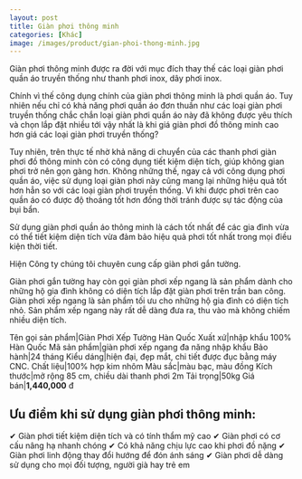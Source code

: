 ```yaml
---
layout: post
title: Giàn phơi thông minh
categories: [Khác]
image: /images/product/gian-phoi-thong-minh.jpg
---
```


Giàn phơi thông minh được ra đời với mục đích thay thế các loại giàn phơi quần áo truyền thống như thanh phơi inox, dây phơi inox. 

Chính vì thế công dụng chính của giàn phơi thông minh là phơi quần áo.
Tuy nhiên nếu chỉ có khả năng phơi quần áo đơn thuần như các loại giàn phơi truyền thống chắc chắn loại giàn phơi quần áo này đã không được yêu thích và chọn lắp đặt nhiều tới vậy nhất là khi giá giàn phơi đồ thông minh cao hơn giá các loại giàn phơi truyền thống?

Tuy nhiên, trên thực tế nhờ khả năng di chuyển của các thanh phơi giàn phơi đồ thông minh còn có công dụng tiết kiệm diện tích, giúp không gian phơi trở nên gọn gàng hơn. Không những thế, ngay cả với công dụng phơi quần áo, việc sử dụng loại giàn phơi này cũng mang lại những hiệu quả tốt hơn hẳn so với các loại giàn phơi truyền thống. Vì khi được phơi trên cao quần áo có được độ thoáng tốt hơn đồng thời tránh được sự tác động của bụi bẩn.

Sử dụng giàn phơi quần áo thông minh là cách tốt nhất để các gia đình vừa có thể tiết kiệm diện tích vừa đảm bảo hiệu quả phơi tốt nhất trong mọi điều kiện thời tiết.

Hiện Công ty chúng tôi chuyên cung cấp giàn phơi gắn tường.

Giàn phơi gắn tường hay còn gọi giàn phơi xếp ngang là sản phẩm dành cho những hộ gia đình không có diện tích lắp đặt giàn phơi trên trần ban công. Giàn phơi xếp ngang là sản phẩm tối ưu cho những hộ gia đình có diện tích nhỏ. Sản phẩm xếp ngang này rất dễ dàng đưa ra, thu vào mà không chiếm nhiều diện tích.

Tên gọi sản phẩm|Giàn Phơi Xếp Tường Hàn Quốc
Xuất xứ|nhập khẩu 100% Hàn Quốc
Mã sản phẩm|giàn phơi xếp ngang đa năng nhập khẩu
Bảo hành|24 tháng
Kiểu dáng|hiện đại, đẹp mắt, chi tiết được đục bằng máy CNC.
Chất liệu|100% hợp kim nhôm
Màu sắc|màu bạc, màu đồng
Kích thước|mở rộng 85 cm, chiều dài thanh phơi 2m
Tải trọng|50kg
Giá bán|**1,440,000** đ

## Ưu điểm khi sử dụng giàn phơi thông minh:

✔ Giàn phơi tiết kiệm diện tích và có tính thẩm mỹ cao
✔ Giàn phơi có cơ cấu nâng hạ nhanh chóng
✔ Có khả năng chịu lực cao khi phơi đồ nặng
✔ Giàn phơi linh động thay đổi hướng để đón ánh sáng
✔ Giàn phơi dễ dàng sử dụng cho mọi đối tượng, người già hay trẻ em